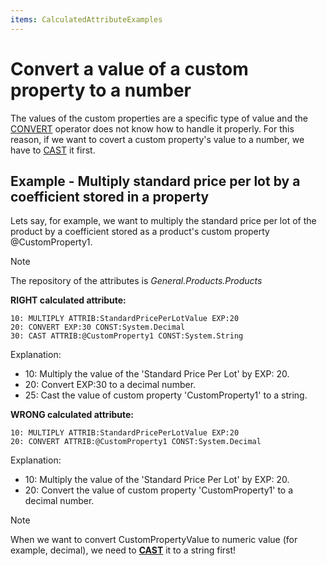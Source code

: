 ```yaml
---
items: CalculatedAttributeExamples
---
```


# Convert a value of a custom property to a number

The values of the custom properties are a specific type of value and the [CONVERT](https://docs.erp.net/tech/advanced/calculated-attributes/operators/convert.html) operator does not know how to handle it properly. For this reason, if we want to covert a custom property's value to a number, we have to [CAST](https://docs.erp.net/tech/advanced/calculated-attributes/operators/cast.html) it first. 


## Example - Multiply standard price per lot by a coefficient stored in a property


Lets say, for example, we want to multiply the standard price per lot of the product by a coefficient stored as a product's custom property @CustomProperty1. 

> [!NOTE]
> The repository of the attributes is *General.Products.Products*

**RIGHT calculated attribute:**

```
10: MULTIPLY ATTRIB:StandardPricePerLotValue EXP:20
20: CONVERT EXP:30 CONST:System.Decimal
30: CAST ATTRIB:@CustomProperty1 CONST:System.String
```

Explanation:

- 10: Multiply the value of the 'Standard Price Per Lot' by EXP: 20.
- 20: Convert EXP:30 to a decimal number.
- 25: Cast the value of custom property 'CustomProperty1' to a string.

**WRONG calculated attribute:**

```
10: MULTIPLY ATTRIB:StandardPricePerLotValue EXP:20
20: CONVERT ATTRIB:@CustomProperty1 CONST:System.Decimal
```

Explanation:

- 10: Multiply the value of the 'Standard Price Per Lot' by EXP: 20.
- 20: Convert the value of custom property 'CustomProperty1' to a decimal number.

> [!NOTE]
> 
> When we want to convert CustomPropertyValue to numeric value (for example, decimal), we need to **[CAST](https://docs.erp.net/tech/advanced/calculated-attributes/operators/cast.html)** it to a string first!
